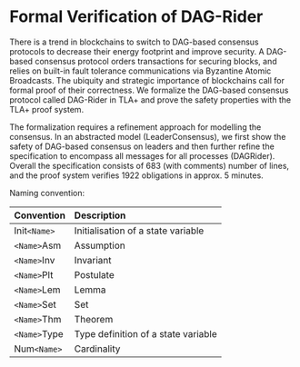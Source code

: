# Formal Verification of DAG-Rider

There is a trend in blockchains to switch to DAG-based consensus protocols to decrease their energy footprint and improve security. A DAG-based consensus protocol orders transactions for securing blocks, and relies on built-in fault tolerance communications via Byzantine Atomic Broadcasts. The ubiquity and strategic importance of blockchains call for formal proof of their correctness. We formalize the DAG-based consensus protocol called DAG-Rider in TLA+ and prove the safety properties with the TLA+ proof system. 

The formalization requires a refinement approach for modelling the consensus. In an abstracted model (LeaderConsensus), we first show the safety of DAG-based consensus on leaders and then further refine the specification to encompass all messages for all processes (DAGRider). Overall the specification consists of 683 (with comments) number of lines, and the proof system verifies 1922 obligations in approx. 5 minutes.

Naming convention:

| Convention | Description |
| :---       | :--- |
| Init`<Name>`| Initialisation of a state variable |
| `<Name>`Asm | Assumption |
| `<Name>`Inv | Invariant |
| `<Name>`Plt  | Postulate |
| `<Name>`Lem | Lemma |
| `<Name>`Set | Set |
| `<Name>`Thm | Theorem |
| `<Name>`Type | Type definition of a state variable |
| Num`<Name>` | Cardinality |
